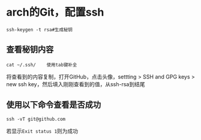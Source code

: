 # arch的Git，配置ssh
```
ssh-keygen -t rsa#生成秘钥
```
## 查看秘钥内容
```
cat ~/.ssh/    使用tab键补全
```
将查看到的内容复制，打开GitHub，点击头像，settting > SSH and GPG keys > new ssh key，然后填入刚刚查看到的值，从ssh-rsa到结尾
## 使用以下命令查看是否成功
```
ssh -vT git@github.com
```
若显示`Exit status 1`则为成功